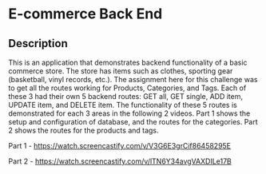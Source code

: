 # E-commerce Back End

## Description
This is an application that demonstrates backend functionality of a basic commerce store. The store has items 
such as clothes, sporting gear (basketball, vinyl records, etc.). The assignment here for this challenge was to
get all the routes working for Products, Categories, and Tags. Each of these 3 had their own 5 backend routes:
GET all, GET single, ADD item, UPDATE item, and DELETE item. The functionality of these 5 routes is demonstrated
for each 3 areas in the following 2 videos. Part 1 shows the setup and configuration of database, and the routes 
for the categories. Part 2 shows the routes for the products and tags.

Part 1 - https://watch.screencastify.com/v/V3G6E3grCif86458295E

Part 2 - https://watch.screencastify.com/v/lTN6Y34avgVAXDILe17B
